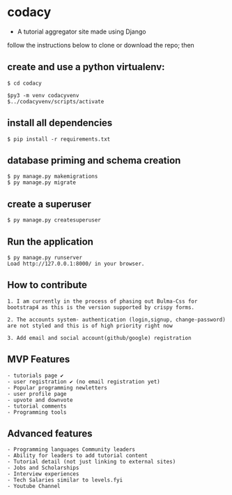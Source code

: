 # codacy
- A tutorial aggregator site made using Django



follow the instructions below to clone or download the repo; then


## create and use a python virtualenv:
```
$ cd codacy

$py3 -m venv codacyvenv
$../codacyvenv/scripts/activate
```

## install all dependencies
```
$ pip install -r requirements.txt
```

## database priming and schema creation
```
$ py manage.py makemigrations
$ py manage.py migrate
```

## create a superuser
```
$ py manage.py createsuperuser
```

## Run the application
```
$ py manage.py runserver
Load http://127.0.0.1:8000/ in your browser.
```

## How to contribute
```
1. I am currently in the process of phasing out Bulma-Css for bootstrap4 as this is the version supported by crispy forms.

2. The accounts system- authentication (login,signup, change-password) are not styled and this is of high priority right now

3. Add email and social account(github/google) registration
```

## MVP Features
```
- tutorials page ✔
- user registration ✔ (no email registration yet)
- Popular programming newletters
- user profile page
- upvote and downvote
- tutorial comments
- Programming tools
```

## Advanced features
```
- Programming languages Community leaders
- Ability for leaders to add tutorial content
- Tutorial detail (not just linking to external sites)
- Jobs and Scholarships
- Interview experiences
- Tech Salaries similar to levels.fyi
- Youtube Channel
```


